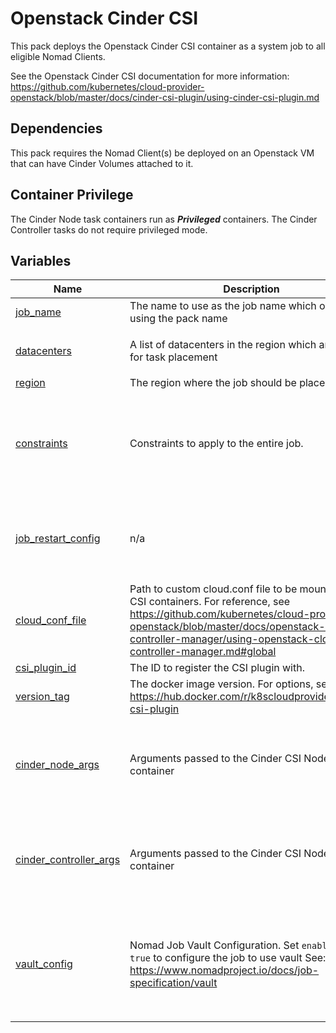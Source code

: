 # Openstack Cinder CSI

This pack deploys the Openstack Cinder CSI container as a system job to all eligible Nomad Clients.

See the Openstack Cinder CSI documentation for more information: https://github.com/kubernetes/cloud-provider-openstack/blob/master/docs/cinder-csi-plugin/using-cinder-csi-plugin.md

## Dependencies

This pack requires the Nomad Client(s) be deployed on an Openstack VM that can have Cinder Volumes attached to it.

## Container Privilege

The Cinder Node task containers run as ***Privileged*** containers. The Cinder Controller tasks do not require privileged mode.

## Variables

| Name | Description | Type | Default | Required |
|------|-------------|------|---------|:--------:|
| <a name="input_job_name"></a> [job\_name](#input\_job\_name) | The name to use as the job name which overrides using the pack name | `string` | `""` | no |
| <a name="input_datacenters"></a> [datacenters](#input\_datacenters) | A list of datacenters in the region which are eligible for task placement | `list(string)` | <pre>[<br>  "dc1"<br>]</pre> | no |
| <a name="input_region"></a> [region](#input\_region) | The region where the job should be placed | `string` | `"global"` | no |
| <a name="input_constraints"></a> [constraints](#input\_constraints) | Constraints to apply to the entire job. | <pre>list(object({<br>    attribute = string<br>    operator  = string<br>    value     = string<br>  }))</pre> | <pre>[<br>  {<br>    "attribute": "${attr.platform.aws.placement.availability-zone}",<br>    "operator": "",<br>    "value": "nova"<br>  }<br>]</pre> | no |
| <a name="input_job_restart_config"></a> [job\_restart\_config](#input\_job\_restart\_config) | n/a | <pre>object({<br>      attempts = number<br>      delay    = string<br>      mode     = string<br>      interval = string<br>    })</pre> | <pre>{<br>  "attempts": 5,<br>  "delay": "15s",<br>  "interval": "5m",<br>  "mode": "delay"<br>}</pre> | no |
| <a name="input_cloud_conf_file"></a> [cloud\_conf\_file](#input\_cloud\_conf\_file) | Path to custom cloud.conf file to be mounted to the CSI containers. For reference, see https://github.com/kubernetes/cloud-provider-openstack/blob/master/docs/openstack-cloud-controller-manager/using-openstack-cloud-controller-manager.md#global | `string` | `""` | no |
| <a name="input_csi_plugin_id"></a> [csi\_plugin\_id](#input\_csi\_plugin\_id) | The ID to register the CSI plugin with. | `string` | `"csi-cinder"` | no |
| <a name="input_version_tag"></a> [version\_tag](#input\_version\_tag) | The docker image version. For options, see https://hub.docker.com/r/k8scloudprovider/cinder-csi-plugin | `string` | `"latest"` | no |
| <a name="input_cinder_node_args"></a> [cinder\_node\_args](#input\_cinder\_node\_args) | Arguments passed to the Cinder CSI Node docker container | `list(string)` | <pre>[<br>  "/bin/cinder-csi-plugin",<br>  "-v=3",<br>  "--endpoint=unix:///csi/csi.sock",<br>  "--cloud-config=/etc/config/cloud.conf"<br>]</pre> | no |
| <a name="input_cinder_controller_args"></a> [cinder\_controller\_args](#input\_cinder\_controller\_args) | Arguments passed to the Cinder CSI Node docker container | `list(string)` | <pre>[<br>  "/bin/cinder-csi-plugin",<br>  "-v=3",<br>  "--endpoint=unix:///csi/csi.sock",<br>  "--cloud-config=/etc/config/cloud.conf"<br>]</pre> | no |
| <a name="input_vault_config"></a> [vault\_config](#input\_vault\_config) | Nomad Job Vault Configuration. Set `enabled = true` to configure the job to use vault See: https://www.nomadproject.io/docs/job-specification/vault | <pre>object({<br>    enabled       = bool<br>    policies      = list(string)<br>    change_mode   = string<br>    change_signal = string<br>    env           = bool<br>    namespace     = string<br>  })</pre> | <pre>{<br>  "change_mode": "restart",<br>  "change_signal": "",<br>  "enabled": false,<br>  "env": true,<br>  "namespace": "",<br>  "policies": []<br>}</pre> | no |
